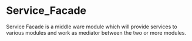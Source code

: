 # Service_Facade
Service Facade is a middle ware module which will provide services to various modules and work as mediator between the two or more modules.  
